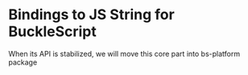 

# Bindings to JS String for BuckleScript

When its API is stabilized, we will move this core part into
bs-platform package
